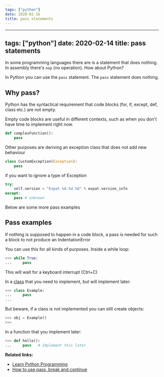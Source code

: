 ```yaml
---
tags: ["python"]
date: 2020-02-16
title: pass statements
---
```

---
tags: ["python"]
date: 2020-02-14
title: pass statements
---
In some programming languages there are is a statement that does nothing. In assembly there's `nop` (no operation). How about Python?

In Python you can use the `pass` statement. The `pass` statement does nothing.

## Why pass?

Python has the syntactical requirement that code blocks (for, if, except, def, class etc.) are not empty. 

Empty code blocks are useful in different contexts, such as when you don't have time to implement right now. 

```python
def complexFunction():
    pass
```

Other purposes are deriving an exception class that does not add new behaviour

```python
class CustomException(Exception):
    pass
```

if you want to ignore a type of Exception

```python
try:
    self.version = "Expat %d.%d.%d" % expat.version_info
except:
    pass # unknown
```

Below are some more pass examples

## Pass examples

If nothing is supposed to happen in a code block, a pass is needed for such a block to not produce an IndentationError


You can use this for all kinds of purposes. Inside a while loop:

```python
>>> while True:
...     pass 
```

This will wait for a keyboard interrupt (Ctrl+C)

In a <a href="https://pythonbasics.org/class/">class</a> that you need to implement, but will implement later:


```python
>>> class Example:
...     pass
...
```

But beware, if a class is not implemented you can still create objects:

```python
>>> obj = Example()
>>> 
```

In a function that you implement later:

```python
>>> def hello():
...     pass   # Implement this later
```

**Related links:**
* <a href="https://pythonbasics.org">Learn Python Programming</a>
* <a href="https://medium.com/better-programming/how-to-use-pass-break-and-continue-in-python-6e0201fc032a">How to use pass, break and continue</a>
